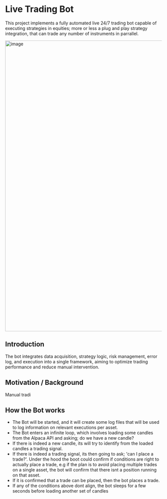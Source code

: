 # Live Trading Bot
This project implements a fully automated live 24/7 trading bot capable of executing strategies in equities; more or less a plug and play strategy integration, that can trade any number of instruments in parrallel.

<img width="1400" height="933" alt="image" src="https://github.com/user-attachments/assets/8117ecda-ac6a-41d2-93c1-0ffd638a5403" />

## Introduction

The bot integrates data acquisition, strategy logic, risk management, error log, and execution into a single framework, aiming to optimize trading performance and reduce manual intervention.

## Motivation / Background

Manual tradi

## How the Bot works
- The Bot will be started, and it will create some log files that will be used to log information on relevant executions per asset.
- The Bot enters an infinite loop, which involves loading some candles from the Alpaca API and asking; do we have a new candle?
- If there is indeed a new candle, its will try to identify from the loaded candles a trading signal.
- If there is indeed a trading signal, its then going to ask; 'can I place a trade?'. Under the hood the boot could confirm if conditions are right to actually place a trade, e.g if the plan is to avoid placing multiple trades on a single asset, the bot will confirm that there isnt a position running on that asset.
- If it is confirmed that a trade can be placed, then the bot places a trade.
- If any of the conditions above dont align, the bot sleeps for a few seconds before loading another set of candles

